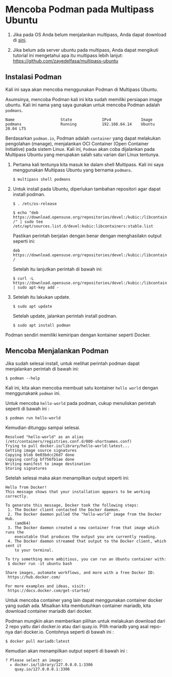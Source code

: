 # Mencoba Podman pada Multipass Ubuntu

1. Jika pada OS Anda belum menjalankan multipass, Anda dapat download di [sini](https://multipass.run/).

2. Jika belum ada server ubuntu pada multipass, Anda dapat mengikuti tutorial ini mengetahui apa itu multipass lebih lanjut:
https://github.com/zayedelfasa/multipass-ubuntu

## Instalasi Podman

Kali ini saya akan mencoba menggunakan Podman di Multipass Ubuntu. 

Asumsinya, mencoba Podman kali ini kita sudah memiliki persiapan image ubuntu. Kali ini nama yang saya gunakan untuk mencoba Podman adalah `podmans`.

```
Name                    State             IPv4             Image
podmans                 Running           192.168.64.14    Ubuntu 20.04 LTS
```

Berdasarkan `podman.io`, Podman adalah `container` yang dapat melakukan pengolahan (manage), menjalankan OCI Container (Open Container Initiative) pada sistem Linux. Kali ini, `Podman` akan coba dijalankan pada Multipass Ubuntu yang merupakan salah satu varian dari Linux tentunya.

1. Pertama kali tentunya kita masuk ke dalam shell Multipass. Kali ini saya menggunakan Multipass Ubuntu yang bernama `podmans`.
   ```
   $ multipass shell podmans
   ```
   
2. Untuk install pada Ubuntu, diperlukan tambahan repositori agar dapat install podman.
   ```
   $ . /etc/os-release

   $ echo "deb https://download.opensuse.org/repositories/devel:/kubic:/libcontainers:/stable/xUbuntu_${VERSION_ID}/ /" | sudo tee /etc/apt/sources.list.d/devel:kubic:libcontainers:stable.list
   ```
   Pastikan perintah berjalan dengan benar dengan menghasilakn output seperti ini: 
   ```
   deb https://download.opensuse.org/repositories/devel:/kubic:/libcontainers:/stable/xUbuntu_20.04/ /
   ```
   Setelah itu lanjutkan perintah di bawah ini:
   ```
   $ curl -L https://download.opensuse.org/repositories/devel:/kubic:/libcontainers:/stable/xUbuntu_${VERSION_ID}/Release.key | sudo apt-key add -
   ```

3. Setelah itu lakukan update.
   ```
   $ sudo apt update
   ```

   Setelah update, jalankan perintah install podman.

   ```
   $ sudo apt install podman
   ```

Podman sendiri memiliki kemiripan dengan kontainer seperti Docker. 

## Mencoba Menjalankan Podman
Jika sudah selesai install, untuk melihat perintah podman dapat menjalankan perintah di bawah ini: 
```
$ podman --help
```

Kali ini, kita akan mencoba membuat satu kontainer `hello world` dengan menggunakank `podman` ini.

Untuk mencoba `hello-world` pada podman, cukup menuliskan perintah seperti di bawah ini :
```
$ podman run hello-world
```
Kemudian ditunggu sampai selesai.
```
Resolved "hello-world" as an alias (/etc/containers/registries.conf.d/000-shortnames.conf)
Trying to pull docker.io/library/hello-world:latest...
Getting image source signatures
Copying blob 0e03bdcc26d7 done
Copying config bf756fb1ae done
Writing manifest to image destination
Storing signatures
```

Setelah selesai maka akan menampilkan output seperti ini: 
```
Hello from Docker!
This message shows that your installation appears to be working correctly.

To generate this message, Docker took the following steps:
 1. The Docker client contacted the Docker daemon.
 2. The Docker daemon pulled the "hello-world" image from the Docker Hub.
    (amd64)
 3. The Docker daemon created a new container from that image which runs the
    executable that produces the output you are currently reading.
 4. The Docker daemon streamed that output to the Docker client, which sent it
    to your terminal.

To try something more ambitious, you can run an Ubuntu container with:
 $ docker run -it ubuntu bash

Share images, automate workflows, and more with a free Docker ID:
 https://hub.docker.com/

For more examples and ideas, visit:
 https://docs.docker.com/get-started/
```

Untuk mencoba container yang lain dapat menggunakan container docker yang sudah ada. Misalkan kita membutuhkan container mariadb, kita download container mariadb dari docker.

Podman mungkin akan memberikan pilihan untuk melakukan download dari 2 repo yaitu dari docker.io atau dari quay.io. Pilih mariadb yang asal repo-nya dari docker.io.
Contohnya seperti di bawah ini : 
```
$ docker pull mariadb:latest
```
Kemudian akan menampilkan output seperti di bawah ini : 

```
? Please select an image:
  ▸ docker.io/library/127.0.0.0.1:3306
    quay.io/127.0.0.0.1:3306
```

